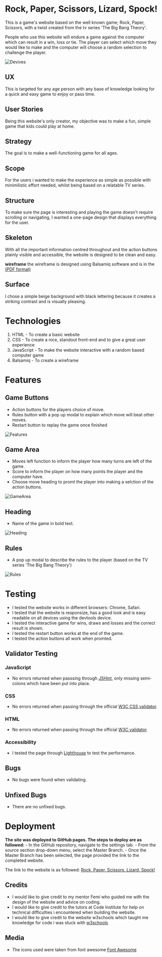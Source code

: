 # Rock, Paper, Scissors, Lizard, Spock!

This is a game's website based on the well known game; Rock, Paper, Scissors, with a twist created from the tv series 'The Big Bang Theory'. 

People who use this website will endure a game against the computer which can result in a win, loss or tie. The player can select which move they would like to make and the computer will choose a random selection to challenge the player.

![Devives](assets/images/Screenshot%202024-06-04%20at%2011.22.08%20(2).jpg)

## UX

This is targeted for any age person with any base of knowledge looking for a quick and easy game to enjoy or pass time.

## User Stories

Being this website's only creator, my objective was to make a fun, simple game that kids could play at home. 

## Strategy

The goal is to make a well-functioning game for all ages.

## Scope

For the users i wanted to make the experience as simple as possible with minimilistic effort needed, whilst being based on a relatable TV series.

## Structure

To make sure the page is interesting and playing the game doesn't require scrolling or navigating, I wanted a one-page design that displays everything for the user.

## Skeleton

With all the important information centred throughout and the action buttons plainly visible and accessible, the website is designed to be clean and easy.

**wireframe**
the wireframe is designed using Balsamiq software and is in the [(PDF format)](assets/Rock,%20Paper,%20Scissors%20wireframe.pdf)

## Surface 

I chose a simple beige background with black lettering because it creates a striking contrast and is visually pleasing.

# Technologies

1. HTML - To create a basic website
2. CSS - To create a nice, standout front-end and to give a great user experience
3. JavaScript - To make the website interactive with a random based computer game
4. Balsamiq - To create a wireframe

# Features

## Game Buttons
 - Action buttons for the players choice of move.
 - Rules button with a pop up modal to explain which move will beat other moves.
 - Restart button to replay the game once finished

![Features](assets/images/featuress.jpg)

## Game Area
 - Moves left function to inform the player how many turns are left of the game.
 - Score to inform the player on how many points the player and the computer have.
 - Choose move heading to promt the player into making a selction of the action buttons.

![GameArea](assets/images/game%20area.jpg)

## Heading
 - Name of the game in bold text.

![Heading](assets/images/heading.jpg)

## Rules
 - A pop up modal to describe the rules to the player (based on the TV series 'The Big Bang Theory')

![Rules](assets/images/rules.jpg)

# Testing 

- I tested the website works in different browsers: Chrome, Safari.
- I tested that the website is responsize, has a good look and is easy readable on all devices using the devtools device.
- I tested the interactive game for wins, draws and losses and the correct result is shown.
- I tested the restart button works at the end of the game.
- I tested the action buttons all work when promted.

## Validator Testing 

### JavaScript
 - No errors returned when passsing through [JSHint](assets/readme-assets/JSHint.png), only missing semi-colons which have been put into place.

### CSS
  - No errors returned when passing through the official [W3C CSS validator](assets/readme-assets/CSS.png).

### HTML
 - No errors returned when passing through the official [W3C validator](assets/readme-assets/HTML.png).

### Accessibility
- I tested the page through [Lighthouse](assets/readme-assets/Lighthouse2.png) to test the performance. 

## Bugs 

- No bugs were found when validating.

## Unfixed Bugs 

- There are no unfixed bugs.

# Deployment

  **The site was deployed to GitHub pages. The steps to deploy are as followed:**
    - In the GitHub repository, navigate to the settings tab.
    - From the source section drop-down menu, select the Master Branch.
    - Once the Master Branch has been selected, the page provided the link to the completed website.
  
  The link to the website is as followed: [Rock, Paper, Scissors, Lizard, Spock!](https://tobycoleman3.github.io/rock-paper-scissors/)

  ## Credits

  - I would like to give credit to my mentor Femi who guided me with the design of the website and advice on coding.
  - I would like to give credit to the tutors at Code Institute for help on technical difficulties i encountered when building the website.
  - I would like to give credit to the website w3schools which taught me knowledge for code i was stuck with [w3schools](https://www.w3schools.com/)

  ## Media

  - The icons used were taken from font awesome [Font Awesome](https://fontawesome.com/)